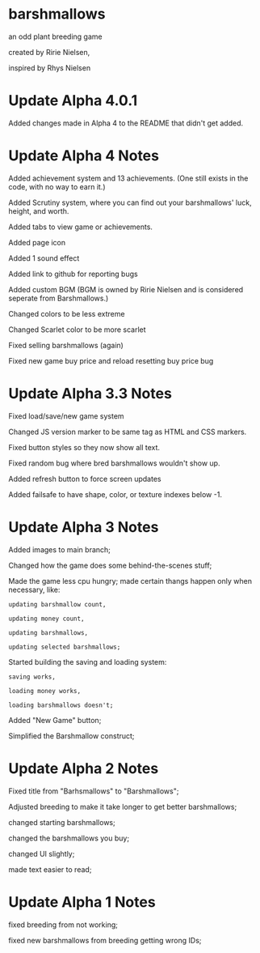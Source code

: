 # barshmallows
 an odd plant breeding game

created by Ririe Nielsen,

inspired by Rhys Nielsen

# Update Alpha 4.0.1

Added changes made in Alpha 4 to the README that didn't get added.

# Update Alpha 4 Notes

Added achievement system and 13 achievements. (One still exists in the code, with no way to earn it.)

Added Scrutiny system, where you can find out your barshmallows' luck, height, and worth.

Added tabs to view game or achievements.

Added page icon

Added 1 sound effect

Added link to github for reporting bugs

Added custom BGM (BGM is owned by Ririe Nielsen and is considered seperate from Barshmallows.)

Changed colors to be less extreme

Changed Scarlet color to be more scarlet

Fixed selling barshmallows (again)

Fixed new game buy price and reload resetting buy price bug

# Update Alpha 3.3 Notes
Fixed load/save/new game system

Changed JS version marker to be same tag as HTML and CSS markers.

Fixed button styles so they now show all text.

Fixed random bug where bred barshmallows wouldn't show up.

Added refresh button to force screen updates

Added failsafe to have shape, color, or texture indexes below -1.

# Update Alpha 3 Notes
Added images to main branch;

Changed how the game does some behind-the-scenes stuff;

Made the game less cpu hungry; made certain thangs happen only when necessary, like:

    updating barshmallow count,

    updating money count,

    updating barshmallows,

    updating selected barshmallows;

Started building the saving and loading system:

    saving works,

    loading money works,

    loading barshmallows doesn't;

Added "New Game" button;

Simplified the Barshmallow construct;

# Update Alpha 2 Notes

Fixed title from "Barhsmallows" to "Barshmallows";

Adjusted breeding to make it take longer to get better barshmallows;

changed starting barshmallows;

changed the barshmallows you buy;

changed UI slightly;

made text easier to read;

# Update Alpha 1 Notes

fixed breeding from not working;

fixed new barshmallows from breeding getting wrong IDs;

